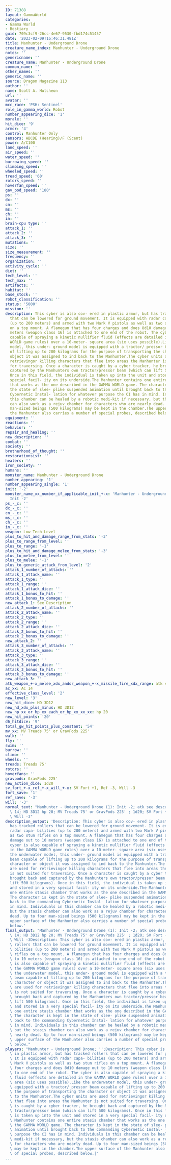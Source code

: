 ```yaml
---
ID: 71388
layout: GammaWorld
categories:
- Gamma World
- Bestiary
guid: 709c3cf9-26cc-4e67-9530-fbd174c51457
date: '2023-02-09T16:46:31.481Z'
title: Manhunter - Underground Drone
creature_name_index: Manhunter - Underground Drone
notes: ''
genericname: ''
creature_name: Manhunter - Underground Drone
common_name: ''
other_names: ''
generic_name: ''
source: Dragon Magazine 113
author: ''
name: Scott A. Hutcheon
url: ''
avatar: ''
mcc_race: 'PSH: Sentinel'
role_in_gamma_world: Robot
number_appearing_dice: '1'
morale: ''
hit_dice: '9'
armor: '4'
control: Manhunter Only
sensors: ABCDE (Hearing)/F (Scent)
power: A/C100
land_speed: ''
air_speed: ''
water_speed: ''
burrowing_speed: ''
climbing_speed: ''
wheeled_speed: ''
tread_speed: '60'
rotors_speed: ''
hoverfan_speed: ''
gav_pod_speed: '180'
ps: ''
dx: ''
cn: ''
ms: ''
ch: ''
in: ''
brain-cpu type: ''
attack_1: ''
attack_2: ''
attack_3: ''
mutations: ''
size: ''
size_measurement: ''
frequency: ''
organization: ''
activity_cycle: ''
diet: ''
tech_level: ''
tech_max: ''
artifacts: ''
habitat: ''
base_stock: ''
robot_classification: ''
status: '5000'
mission: ''
description: This cyber is also cov- ered in plastic armor, but has tracked rollers
  that can be lowered for ground movement. It is equipped with radar capa- bilities
  (up to 200 meters) and armed with two Mark V pistols as well as two stun rifles
  on a top mount. A flamegun that has four charges and does 8d10 damage out to 10
  meters (weapon class 16) is attached to one end of the robot. The cyber is also
  capable of spraying a kinetic nullifier fluid (effects are detailed in the GAMMA
  WORLD game rules) over a 10-meter- square area (six uses possible).Like the underwater
  model, this under- ground model is equipped with a tractor/ pressor beam capable
  of lifting up to 200 kilograms for the purpose of transporting the character or
  object it was assigned to ind back to the Manhunter.The cyber units are used for
  retrievingor killing characters that flee into areas the Manhunter is not suited
  for traversing. Once a character is caught by a cyber tracker, he brought back and
  captured by the Manhunters own tractor/pressor beam (which can lift 500 kilograms).
  Once in this field, the individual is taken up into the unit and stored in a very
  special facil- ity on its underside.The Manhunter contains one entire stasis chamber
  that works as the one described in the GAMMA WORLD game. The character is kept in
  the state of slee- plike suspended animation until brought back to the commanding
  Cybernetic Instal- lation for whatever purpose the CI has in mind. Individuals in
  this chamber can be healed by a robotic medi-kit if necessary, but the stasis chamber
  can also work as a rejuv chamber for characters who are nearly dead. Up to four
  man-sized beings (500 kilograms) may be kept in the chamber.The upper surface of
  the Manhunter also carries a number of special probes, described below.
equipment: ''
reactions: ''
behavior: ''
repair_and_healing: ''
new_description: ''
combat: ''
society: ''
brotherhood_of_thought: ''
restorationsist: ''
healers: ''
iron_society: ''
humans: ''
monster_name: Manhunter - Underground Drone
number_appearing: '1'
number_appearing_single: '1'
init: '-2'
monster_name_xx_number_if_applicable_init_+-x: 'Manhunter - Underground Drone (1):
  Init -2'
ps_-_c: ''
dx_-_c: ''
cn_-_c: ''
ms_-_c: ''
ch_-_c: ''
in_-_c: ''
weapon: Low Tech Level
plus_to_hit_and_damage_range_from_stats: '-3'
plus_to_range_from_level: ''
plus_to_range: '-1'
plus_to_hit_and_damage_melee_from_stats: '-3'
plus_to_melee_from_level: ''
plus_to_melee: '-1'
plus_to_generic_attack_from_level: '2'
attack_1_number_of_attacks: ''
attack_1_attack_name: ''
attack_1_type: ''
attack_1_range: ''
attack_1_attack_dice: ''
attack_1_bonus_to_hit: ''
attack_1_bonus_to_damage: ''
new_attack_1: See Description
attack_2_number_of_attacks: ''
attack_2_attack_name: ''
attack_2_type: ''
attack_2_range: ''
attack_2_attack_dice: ''
attack_2_bonus_to_hit: ''
attack_2_bonus_to_damage: ''
new_attack_2: ''
attack_3_number_of_attacks: ''
attack_3_attack_name: ''
attack_3_type: ''
attack_3_range: ''
attack_3_attack_dice: ''
attack_3_bonus_to_hit: ''
attack_3_bonus_to_damage: ''
new_attack_3: ''
atk_weapon_+-x_melee_xdx_andor_weapon_+-x_missile_fire_xdx_range: atk see description
ac_xx: AC 14
effective_class_level: '2'
new_level: '3'
new_hit_dice: HD 3D12
new_hd_xdx_plus_minus: HD 3D12
new_hp_xx_or_hp_xx_each_or_hp_xx_xx_xx: hp 20
new_hit_points: '20'
d6_hitdice: '9'
total_gw_hit_points_plus_constant: '54'
mv_xx: MV Treads 75' or GravPods 225'
walk: ''
fly: ''
swim: ''
burrow: ''
climb: ''
wheels: ''
treads: Treads 75'
rotors: ''
hoverfans: ''
gravpods: GravPods 225'
new_action_dice: 1d20
sv_fort_+-x_ref_+-x_will_+-x: SV Fort +1, Ref -3, Will -3
fort_save: '1'
ref_save: '-3'
will: '-3'
normal_text: "Manhunter - Underground Drone (1): Init -2; atk see description; AC\
  \ 14; HD 3D12 hp 20; MV Treads 75' or GravPods 225' ; 1d20; SV Fort +1, Ref -3,\
  \ Will -3"
description_output: 'Description: This cyber is also cov- ered in plastic armor, but
  has tracked rollers that can be lowered for ground movement. It is equipped with
  radar capa- bilities (up to 200 meters) and armed with two Mark V pistols as well
  as two stun rifles on a top mount. A flamegun that has four charges and does 8d10
  damage out to 10 meters (weapon class 16) is attached to one end of the robot. The
  cyber is also capable of spraying a kinetic nullifier fluid (effects are detailed
  in the GAMMA WORLD game rules) over a 10-meter- square area (six uses possible).Like
  the underwater model, this under- ground model is equipped with a tractor/ pressor
  beam capable of lifting up to 200 kilograms for the purpose of transporting the
  character or object it was assigned to ind back to the Manhunter.The cyber units
  are used for retrievingor killing characters that flee into areas the Manhunter
  is not suited for traversing. Once a character is caught by a cyber tracker, he
  brought back and captured by the Manhunters own tractor/pressor beam (which can
  lift 500 kilograms). Once in this field, the individual is taken up into the unit
  and stored in a very special facil- ity on its underside.The Manhunter contains
  one entire stasis chamber that works as the one described in the GAMMA WORLD game.
  The character is kept in the state of slee- plike suspended animation until brought
  back to the commanding Cybernetic Instal- lation for whatever purpose the CI has
  in mind. Individuals in this chamber can be healed by a robotic medi-kit if necessary,
  but the stasis chamber can also work as a rejuv chamber for characters who are nearly
  dead. Up to four man-sized beings (500 kilograms) may be kept in the chamber.The
  upper surface of the Manhunter also carries a number of special probes, described
  below.'
final_output: "Manhunter - Underground Drone (1): Init -2; atk see description; AC\
  \ 14; HD 3D12 hp 20; MV Treads 75' or GravPods 225' ; 1d20; SV Fort +1, Ref -3,\
  \ Will -3Description: This cyber is also cov- ered in plastic armor, but has tracked\
  \ rollers that can be lowered for ground movement. It is equipped with radar capa-\
  \ bilities (up to 200 meters) and armed with two Mark V pistols as well as two stun\
  \ rifles on a top mount. A flamegun that has four charges and does 8d10 damage out\
  \ to 10 meters (weapon class 16) is attached to one end of the robot. The cyber\
  \ is also capable of spraying a kinetic nullifier fluid (effects are detailed in\
  \ the GAMMA WORLD game rules) over a 10-meter- square area (six uses possible).Like\
  \ the underwater model, this under- ground model is equipped with a tractor/ pressor\
  \ beam capable of lifting up to 200 kilograms for the purpose of transporting the\
  \ character or object it was assigned to ind back to the Manhunter.The cyber units\
  \ are used for retrievingor killing characters that flee into areas the Manhunter\
  \ is not suited for traversing. Once a character is caught by a cyber tracker, he\
  \ brought back and captured by the Manhunters own tractor/pressor beam (which can\
  \ lift 500 kilograms). Once in this field, the individual is taken up into the unit\
  \ and stored in a very special facil- ity on its underside.The Manhunter contains\
  \ one entire stasis chamber that works as the one described in the GAMMA WORLD game.\
  \ The character is kept in the state of slee- plike suspended animation until brought\
  \ back to the commanding Cybernetic Instal- lation for whatever purpose the CI has\
  \ in mind. Individuals in this chamber can be healed by a robotic medi-kit if necessary,\
  \ but the stasis chamber can also work as a rejuv chamber for characters who are\
  \ nearly dead. Up to four man-sized beings (500 kilograms) may be kept in the chamber.The\
  \ upper surface of the Manhunter also carries a number of special probes, described\
  \ below."
players: "Manhunter - Underground Drone; '';Description: This cyber is also cov- ered\
  \ in plastic armor, but has tracked rollers that can be lowered for ground movement.\
  \ It is equipped with radar capa- bilities (up to 200 meters) and armed with two\
  \ Mark V pistols as well as two stun rifles on a top mount. A flamegun that has\
  \ four charges and does 8d10 damage out to 10 meters (weapon class 16) is attached\
  \ to one end of the robot. The cyber is also capable of spraying a kinetic nullifier\
  \ fluid (effects are detailed in the GAMMA WORLD game rules) over a 10-meter- square\
  \ area (six uses possible).Like the underwater model, this under- ground model is\
  \ equipped with a tractor/ pressor beam capable of lifting up to 200 kilograms for\
  \ the purpose of transporting the character or object it was assigned to ind back\
  \ to the Manhunter.The cyber units are used for retrievingor killing characters\
  \ that flee into areas the Manhunter is not suited for traversing. Once a character\
  \ is caught by a cyber tracker, he brought back and captured by the Manhunters own\
  \ tractor/pressor beam (which can lift 500 kilograms). Once in this field, the individual\
  \ is taken up into the unit and stored in a very special facil- ity on its underside.The\
  \ Manhunter contains one entire stasis chamber that works as the one described in\
  \ the GAMMA WORLD game. The character is kept in the state of slee- plike suspended\
  \ animation until brought back to the commanding Cybernetic Instal- lation for whatever\
  \ purpose the CI has in mind. Individuals in this chamber can be healed by a robotic\
  \ medi-kit if necessary, but the stasis chamber can also work as a rejuv chamber\
  \ for characters who are nearly dead. Up to four man-sized beings (500 kilograms)\
  \ may be kept in the chamber.The upper surface of the Manhunter also carries a number\
  \ of special probes, described below.|"
...
```

